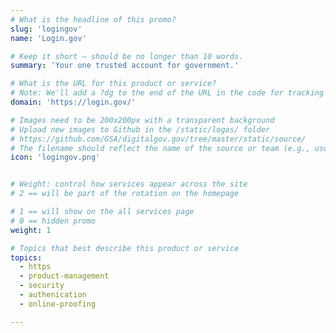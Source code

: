 ```yaml
---
# What is the headline of this promo?
slug: 'logingov'
name: 'Login.gov'

# Keep it short — should be no longer than 10 words.
summary: 'Your one trusted account for government.'

# What is the URL for this product or service?
# Note: We'll add a ?dg to the end of the URL in the code for tracking purposes
domain: 'https://login.gov/'

# Images need to be 200x200px with a transparent background
# Upload new images to Github in the /static/logos/ folder
# https://github.com/GSA/digitalgov.gov/tree/master/static/source/
# The filename should reflect the name of the source or team (e.g., usds-logo.png)
icon: 'logingov.png'


# Weight: control how services appear across the site
# 2 == will be part of the rotation on the homepage

# 1 == will show on the all services page
# 0 == hidden promo
weight: 1

# Topics that best describe this product or service
topics:
  - https
  - product-management
  - security
  - authenication
  - online-proofing

---
```

